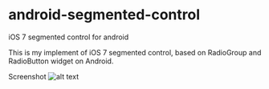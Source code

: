 android-segmented-control
=========================

iOS 7 segmented control for android

This is my implement of iOS 7 segmented control, based on RadioGroup and RadioButton widget on Android.
 
Screenshot
![alt text](https://raw2.github.com/hoang8f/android-segmented-control/master/screenshot/screenshot.png)
